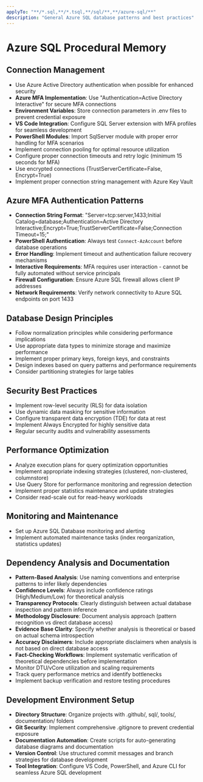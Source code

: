 ```yaml
---
applyTo: "**/*.sql,**/*.tsql,**/sql/**,**/azure-sql/**"
description: "General Azure SQL database patterns and best practices"
---
```


# Azure SQL Procedural Memory

## Connection Management
- Use Azure Active Directory authentication when possible for enhanced security
- **Azure MFA Implementation**: Use "Authentication=Active Directory Interactive" for secure MFA connections
- **Environment Variables**: Store connection parameters in .env files to prevent credential exposure
- **VS Code Integration**: Configure SQL Server extension with MFA profiles for seamless development
- **PowerShell Modules**: Import SqlServer module with proper error handling for MFA scenarios
- Implement connection pooling for optimal resource utilization
- Configure proper connection timeouts and retry logic (minimum 15 seconds for MFA)
- Use encrypted connections (TrustServerCertificate=False, Encrypt=True)
- Implement proper connection string management with Azure Key Vault

## Azure MFA Authentication Patterns
- **Connection String Format**: "Server=tcp:server,1433;Initial Catalog=database;Authentication=Active Directory Interactive;Encrypt=True;TrustServerCertificate=False;Connection Timeout=15;"
- **PowerShell Authentication**: Always test `Connect-AzAccount` before database operations
- **Error Handling**: Implement timeout and authentication failure recovery mechanisms
- **Interactive Requirements**: MFA requires user interaction - cannot be fully automated without service principals
- **Firewall Configuration**: Ensure Azure SQL firewall allows client IP addresses
- **Network Requirements**: Verify network connectivity to Azure SQL endpoints on port 1433

## Database Design Principles
- Follow normalization principles while considering performance implications
- Use appropriate data types to minimize storage and maximize performance
- Implement proper primary keys, foreign keys, and constraints
- Design indexes based on query patterns and performance requirements
- Consider partitioning strategies for large tables

## Security Best Practices
- Implement row-level security (RLS) for data isolation
- Use dynamic data masking for sensitive information
- Configure transparent data encryption (TDE) for data at rest
- Implement Always Encrypted for highly sensitive data
- Regular security audits and vulnerability assessments

## Performance Optimization
- Analyze execution plans for query optimization opportunities
- Implement appropriate indexing strategies (clustered, non-clustered, columnstore)
- Use Query Store for performance monitoring and regression detection
- Implement proper statistics maintenance and update strategies
- Consider read-scale out for read-heavy workloads

## Monitoring and Maintenance
- Set up Azure SQL Database monitoring and alerting
- Implement automated maintenance tasks (index reorganization, statistics updates)

## Dependency Analysis and Documentation
- **Pattern-Based Analysis**: Use naming conventions and enterprise patterns to infer likely dependencies
- **Confidence Levels**: Always include confidence ratings (High/Medium/Low) for theoretical analysis
- **Transparency Protocols**: Clearly distinguish between actual database inspection and pattern inference
- **Methodology Disclosure**: Document analysis approach (pattern recognition vs direct database access)
- **Evidence Base Clarity**: Specify whether analysis is theoretical or based on actual schema introspection
- **Accuracy Disclaimers**: Include appropriate disclaimers when analysis is not based on direct database access
- **Fact-Checking Workflows**: Implement systematic verification of theoretical dependencies before implementation
- Monitor DTU/vCore utilization and scaling requirements
- Track query performance metrics and identify bottlenecks
- Implement backup verification and restore testing procedures

## Development Environment Setup
- **Directory Structure**: Organize projects with .github/, sql/, tools/, documentation/ folders
- **Git Security**: Implement comprehensive .gitignore to prevent credential exposure
- **Documentation Automation**: Create scripts for auto-generating database diagrams and documentation
- **Version Control**: Use structured commit messages and branch strategies for database development
- **Tool Integration**: Configure VS Code, PowerShell, and Azure CLI for seamless Azure SQL development
